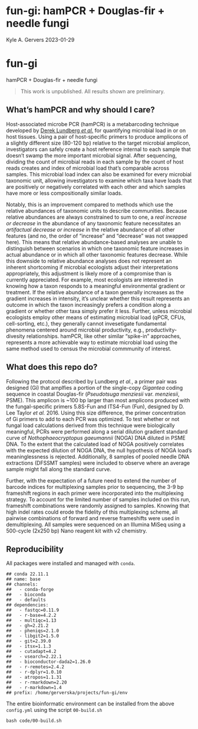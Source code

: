 fun-gi: hamPCR + Douglas-fir + needle fungi
================
Kyle A. Gervers
2023-01-29

# fun-gi

hamPCR + Douglas-fir + needle fungi

> This work is unpublished. All results shown are preliminary.

## What’s hamPCR and why should I care?

Host-associated microbe PCR (hamPCR) is a metabarcoding technique
developed by [Derek Lundberg *et
al.*](https://elifesciences.org/articles/66186) for quantifying
microbial load in or on host tissues. Using a pair of host-specific
primers to produce amplicons of a slightly different size (80-120 bp)
relative to the target microbial amplicon, investigators can safely
create a host reference internal to each sample that doesn’t swamp the
more important microbial signal. After sequencing, dividing the count of
microbial reads in each sample by the count of host reads creates and
index of microbial load that’s comparable across samples. This microbial
load index can also be examined for every microbial taxonomic unit,
allowing investigators to examine which taxa have loads that are
positively or negatively correlated with each other and which samples
have more or less compositionally similar loads.

Notably, this is an improvement compared to methods which use the
relative abundances of taxonomic units to describe communities. Because
relative abundances are always constrained to sum to one, a *real
increase or decrease* in the abundance of any taxonomic feature
necessitates an *artifactual decrease or increase* in the relative
abundance of all other features (and no, the order of “increase” and
“decrease” was not swapped here). This means that relative
abundance-based analyses are unable to distinguish between scenarios in
which one taxonomic feature increases in actual abundance or in which
all other taxonomic features decrease. While this downside to relative
abundance analyses does not represent an inherent shortcoming if
microbial ecologists adjust their interpretations appropriately, this
adjustment is likely more of a compromise than is currently appreciated.
For example, most ecologists are interested in knowing how a taxon
responds to a meaningful environmental gradient or treatment. If the
relative abundance of a taxon generally increases as the gradient
increases in intensity, it’s unclear whether this result represents an
outcome in which the taxon increasingly prefers a condition along a
gradient or whether other taxa simply prefer it less. Further, unless
microbial ecologists employ other means of estimating microbial load
(qPCR, CFUs, cell-sorting, etc.), they generally cannot invesetigate
fundamental phenomena centered around microbial productivity, e.g.,
productivity-divesity relationships. hamPCR, like other similar
“spike-in” approaches, represents a more achievable way to estimate
microbial load using the same method used to census the microbial
commmunity of interest.

## What does this repo do?

Following the protocol described by Lundberg *et al.*, a primer pair was
designed (Gi) that amplfies a portion of the single-copy *Gigantea*
coding sequence in coastal Douglas-fir (*Pseudotsuga menziesii* var.
*menziesii*, PSME). This amplicon is \~100 bp larger than most amplicons
produced with the fungal-specific primers 5.8S-Fun and ITS4-Fun (Fun),
designed by D. Lee Taylor *et al.* 2016. Using this size difference, the
primer concentration of Gi primers to add to each PCR was optimized. To
test whether or not fungal load calculations derived from this technique
were biologically meaningful, PCRs were performed along a serial
dilution gradient standard curve of *Nothophaeocryptopus gaeumannii*
(NOGA) DNA diluted in PSME DNA. To the extent that the calculated load
of NOGA positively correlates with the expected dilution of NOGA DNA,
the null hypothesis of NOGA load’s meaninglessness is rejected.
Additionally, 8 samples of pooled needle DNA extractions (DFSSMT
samples) were included to observe where an average sample might fall
along the standard curve.

Further, with the expectation of a future need to extend the number of
barcode indices for multiplexing samples prior to sequencing, the 3-9 bp
frameshift regions in each primer were incorporated into the
multiplexing strategy. To account for the limited number of samples
included on this run, frameshift combinations were randomly assigned to
samples. Knowing that high indel rates could erode the fidelity of this
multiplexing scheme, all pairwise combinations of forward and reverse
frameshifts were used in demultiplexing. All samples were sequenced on
an Illumina MiSeq using a 500-cycle (2x250 bp) Nano reagent kit with v2
chemistry.

## Reproducibility

All packages were installed and managed with `conda`.

    ## conda 22.11.1
    ## name: base
    ## channels:
    ##   - conda-forge
    ##   - bioconda
    ##   - defaults
    ## dependencies:
    ##   - fastqc=0.11.9
    ##   - r-base=4.2.2
    ##   - multiqc=1.13
    ##   - gh=2.21.2
    ##   - pheniqs=2.1.0
    ##   - libgit2=1.5.0
    ##   - git=2.39.0
    ##   - itsx=1.1.3
    ##   - cutadapt=4.2
    ##   - vsearch=2.22.1
    ##   - bioconductor-dada2=1.26.0
    ##   - r-remotes=2.4.2
    ##   - r-dplyr=1.0.10
    ##   - atropos=1.1.31
    ##   - r-rmarkdown=2.20
    ##   - r-markdown=1.4
    ## prefix: /home/gerverska/projects/fun-gi/env

The entire bioinformatic environment can be installed from the above
`config.yml` using the script `00-build.sh`

    bash code/00-build.sh
